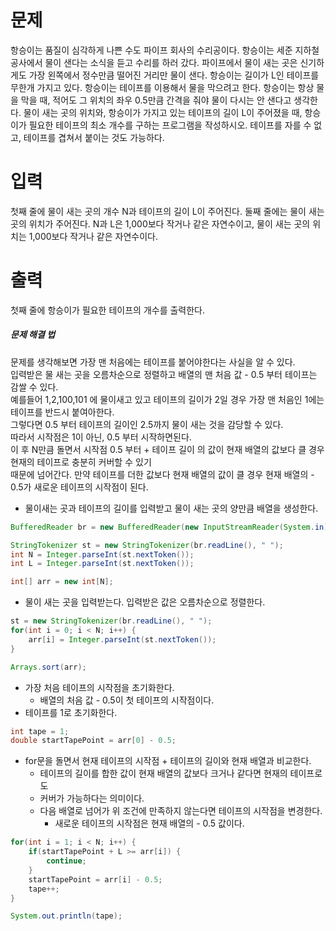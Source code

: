 # 문제
항승이는 품질이 심각하게 나쁜 수도 파이프 회사의 수리공이다. 항승이는 세준 지하철 공사에서 물이 샌다는 소식을 듣고 수리를 하러 갔다.
파이프에서 물이 새는 곳은 신기하게도 가장 왼쪽에서 정수만큼 떨어진 거리만 물이 샌다.
항승이는 길이가 L인 테이프를 무한개 가지고 있다.
항승이는 테이프를 이용해서 물을 막으려고 한다. 항승이는 항상 물을 막을 때, 적어도 그 위치의 좌우 0.5만큼 간격을 줘야 물이 다시는 안 샌다고 생각한다.
물이 새는 곳의 위치와, 항승이가 가지고 있는 테이프의 길이 L이 주어졌을 때, 항승이가 필요한 테이프의 최소 개수를 구하는 프로그램을 작성하시오. 테이프를 자를 수 없고, 테이프를 겹쳐서 붙이는 것도 가능하다.

# 입력
첫째 줄에 물이 새는 곳의 개수 N과 테이프의 길이 L이 주어진다. 둘째 줄에는 물이 새는 곳의 위치가 주어진다. N과 L은 1,000보다 작거나 같은 자연수이고, 물이 새는 곳의 위치는 1,000보다 작거나 같은 자연수이다.

# 출력
첫째 줄에 항승이가 필요한 테이프의 개수를 출력한다.


##### 문제 해결 법
문제를 생각해보면 가장 맨 처음에는 테이프를 붙어야한다는 사실을 알 수 있다.  
입력받은 물 새는 곳을 오름차순으로 정렬하고 배열의 맨 처음 값 - 0.5 부터 테이프는 감쌀 수 있다.   
예를들어 1,2,100,101 에 물이새고 있고 테이프의 길이가 2일 경우 가장 맨 처음인 1에는 테이프를 반드시 붙여아한다.  
그렇다면 0.5 부터 테이프의 길이인 2.5까지 물이 새는 것을 감당할 수 있다.    
따라서 시작점은 1이 아닌, 0.5 부터 시작하면된다.   
이 후 N만큼 돌면서 시작점 0.5 부터 + 테이프 길이 의 값이 현재 배열의 값보다 클 경우 현재의 테이프로 충분히 커버할 수 있기    
때문에 넘어간다. 만약 테이프를 더한 값보다 현재 배열의 값이 클 경우 현재 배열의 - 0.5가 새로운 테이프의 시작점이 된다.   

- 물이새는 곳과 테이프의 길이를 입력받고 물이 새는 곳의 양만큼 배열을 생성한다.
```java
BufferedReader br = new BufferedReader(new InputStreamReader(System.in));

StringTokenizer st = new StringTokenizer(br.readLine(), " ");
int N = Integer.parseInt(st.nextToken());
int L = Integer.parseInt(st.nextToken());

int[] arr = new int[N];
```
- 물이 새는 곳을 입력받는다. 입력받은 값은 오름차순으로 정렬한다.
```java
st = new StringTokenizer(br.readLine(), " ");
for(int i = 0; i < N; i++) {
    arr[i] = Integer.parseInt(st.nextToken());
}

Arrays.sort(arr);
```
- 가장 처음 테이프의 시작점을 초기화한다.
  - 배열의 처음 값 - 0.5이 첫 테이프의 시작점이다.
- 테이프를 1로 초기화한다.
```java
int tape = 1;
double startTapePoint = arr[0] - 0.5;
```
- for문을 돌면서 현재 테이프의 시작점 + 테이프의 길이와 현재 배열과 비교한다.
  - 테이프의 길이를 합한 값이 현재 배열의 값보다 크거나 같다면 현재의 테이프로도 
  - 커버가 가능하다는 의미이다.
  - 다음 배열로 넘어가 위 조건에 만족하지 않는다면 테이프의 시작점을 변경한다.
    - 새로운 테이프의 시작점은 현재 배열의 - 0.5 값이다.
```java
for(int i = 1; i < N; i++) {
    if(startTapePoint + L >= arr[i]) {
        continue;
    }
    startTapePoint = arr[i] - 0.5;
    tape++;
}

System.out.println(tape);
```